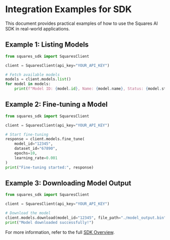 
# Integration Examples for SDK

This document provides practical examples of how to use the Squares AI SDK in real-world applications.

## Example 1: Listing Models

```python
from squares_sdk import SquaresClient

client = SquaresClient(api_key="YOUR_API_KEY")

# Fetch available models
models = client.models.list()
for model in models:
    print(f"Model ID: {model.id}, Name: {model.name}, Status: {model.status}")
```

## Example 2: Fine-tuning a Model

```python
from squares_sdk import SquaresClient

client = SquaresClient(api_key="YOUR_API_KEY")

# Start fine-tuning
response = client.models.fine_tune(
    model_id="12345",
    dataset_id="67890",
    epochs=10,
    learning_rate=0.001
)
print("Fine-tuning started:", response)
```

## Example 3: Downloading Model Output

```python
from squares_sdk import SquaresClient

client = SquaresClient(api_key="YOUR_API_KEY")

# Download the model
client.models.download(model_id="12345", file_path="./model_output.bin")
print("Model downloaded successfully!")
```

For more information, refer to the full [SDK Overview](sdk_overview.md).
